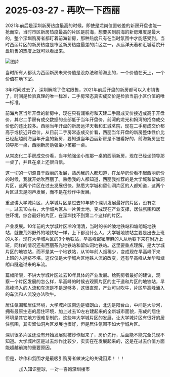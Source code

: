 # 2025-03-27 - 再吹一下西丽

2021年前后是深圳新房热度最高的时候，即使是龙岗位置较差的新房开盘也能一抢而空，当时市区新房热度最高的片区是前海，想要买到前海的新房难度是最大的，整个深圳购房者都盯着前海新房，那种热度只有在当时氛围中才能感受到。当时西丽片区的新房热度是市区新房热度最差的片区之一，从远洋天著和汇城茗院开盘销售的热度上就可以看出来。

![图片](https://mmbiz.qpic.cn/mmbiz_jpg/ooPmibbMdwK0wmXaPn1iaianJQwlfjhNU50qxjJ0ZdDoNATFmjWAqI6ursNWibjVzjBzzvjUbcUbe1h7LJibRjmTibbQ/640?wx_fmt=jpeg&tp=webp&wxfrom=5&wx_lazy=1)

当时所有人都认为西丽新房未来价值是没办法和前海比的，一个价值在天上，一个价值在地下室。

3年时间过去了，深圳解除了住宅限售，2021年前后开盘的新房都可以入市销售了，时间是检验真理的唯一标准，二手房常态真实成交价是检验当前小区价值的唯一标准。

前海片区当年开盘的新房中，现在只有润峯府和天建二手房成交价接近或高于开盘价，其它二手房有成交数据的全部低于当年开盘价，前湾的龙光和妈湾的招商成交价低的还比较多。西丽当年开盘的新房远洋天著和汇城茗院，现在二手房成交价都高于或接近开盘价。从目前二手房常态成交价看，西丽当年开盘的新房整体性价比已经超越前海当年开盘的新房，要知道当年西丽新房是不被看好的，前海新房坐在领导那一桌，西丽新房勉强坐小孩那一桌。

从常态化二手房成交价看，当年勉强坐小孩那一桌的西丽新房，现在已经坐领导那一桌了，并且在桌上还很自信。

这一切的一切源自于西丽的发展，熟悉我的人都知道，在龙华房价看不起西丽房价的时候，我就开始吹西丽了。熟悉我的人都知道，西丽我推荐的是大学城和留仙洞片区，这两个片区在过去发展很快。熟悉大学城和留仙洞片区的人都知道，这两个片区过去是闷声发展，而不是在炒作中发展。



重点讲大学城片区，大学城片区是过去10年整个深圳发展最好的片区，没有之一。过去10左右，大学城片区从一片黄土地，变成现在产业支撑，居住氛围和居住环境，综合最好的片区，在深圳找不到第二个这样的片区。

产业发展。10年前的大学城片区冷冷清清，当时的长岭陂地铁站和塘朗城地铁站，就像荒郊野外的地铁站一样，上下都没什么人，大学城地铁站主要是出去上班的人多。现在大学城片区的3个地铁站，早高峰密密麻麻的人从地铁下来在附近上班，同样的情况还有西丽茶光地铁站和留仙洞地铁站。这里要重点理解，是大学城片区的地铁站，而不是某一个地铁站，从10年前人烟稀少，变成现在早高峰下来上班的人拥挤不堪。这仅仅是大学城片区地铁人流的改变，还有早高峰从龙华和塘朗山隧道过来的车流。

篇幅所限，不讲大学城片区过去10年具体的产业发展。给购房者最好的建议，观察一个片区发展的怎么样，早高峰的时候去观察片区的主干道和片区的地铁站，早高峰涌入的人流和车流是不是足够多，这很直观，产业可以吹牛，片区早高峰涌入的车流和人流没办法吹牛。

居住氛围和居住环境，大学城片区南边是塘朗山，北边是阳台山，中间是大沙河，拥有最原生态的居住环境，加上过去10左右建起来的全新城市面貌，形成的居住环境是其它地方很难复制的。这些年大学城片区的发展，让大学城片区有很好的居住氛围，其实留仙洞片区发展也很好，但是居住氛围不如大学城片区。

深圳很多片区还没有开始发展就被炒作起来了，房价先行，后面能不能完全兑现不知道。大学城片区是过去炒作比较少，实实在在发展起来的，这是在过去价值方面能超越前海的重要原因。

但是，炒作和氛围才是最吸引购房者做决定的关键因素！！！

           加入知识星球，一对一咨询深圳楼市

